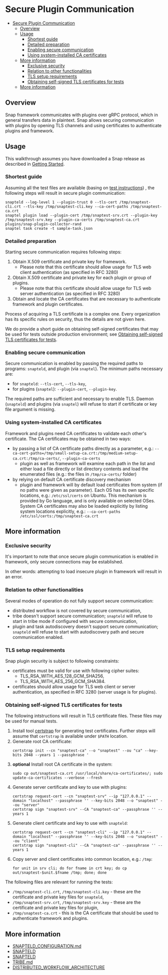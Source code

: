 <!--
http://www.apache.org/licenses/LICENSE-2.0.txt


Copyright 2017 Intel Corporation

Licensed under the Apache License, Version 2.0 (the "License");
you may not use this file except in compliance with the License.
You may obtain a copy of the License at

    http://www.apache.org/licenses/LICENSE-2.0

Unless required by applicable law or agreed to in writing, software
distributed under the License is distributed on an "AS IS" BASIS,
WITHOUT WARRANTIES OR CONDITIONS OF ANY KIND, either express or implied.
See the License for the specific language governing permissions and
limitations under the License.
-->

# Secure Plugin Communication

<!-- TOC -->

- [Secure Plugin Communication](#secure-plugin-communication)
    - [Overview](#overview)
    - [Usage](#usage)
        - [Shortest guide](#shortest-guide)
        - [Detailed preparation](#detailed-preparation)
        - [Enabling secure communication](#enabling-secure-communication)
        - [Using system-installed CA certificates](#using-system-installed-ca-certificates)
    - [More information](#more-information)
        - [Exclusive security](#exclusive-security)
        - [Relation to other functionalities](#relation-to-other-functionalities)
        - [TLS setup requirements](#tls-setup-requirements)
        - [Obtaining self-signed TLS certificates for tests](#obtaining-self-signed-tls-certificates-for-tests)
    - [More information](#more-information-1)

<!-- /TOC -->

## Overview

Snap framework communicates with plugins over gRPC protocol, which in general transfers data in plaintext.
Snap allows securing communication with plugins by opening TLS channels and using certificates to authenticate plugins and framework.

## Usage 

This walkthrough assumes you have downloaded a Snap release as described in [Getting Started](../README.md#getting-started).

### Shortest guide

Assuming all the test files are available (basing on [test instructions](#obtaining-self-signed-tls-certificates-for-tests)) , the following steps will result in secure plugin communication:

```
snapteld --log-level 1 --plugin-trust 0 --tls-cert /tmp/snaptest-cli.crt --tls-key /tmp/snaptest-cli.key --ca-cert-paths /tmp/snaptest-ca.crt
snaptel plugin load --plugin-cert /tmp/snaptest-srv.crt --plugin-key /tmp/snaptest-srv.key --plugin-ca-certs /tmp/snaptest-ca.crt plugins/snap-plugin-collector-rand
snaptel task create -t sample-task.json
```

### Detailed preparation

Starting secure communication requires following steps:
1. Obtain X.509 certificate and private key for framework.
    * Please note that this certificate should allow usage for TLS web client authentication (as specified in RFC 3280)
1. Obtain X.509 certificate and private key for each plugin or group of plugins.
    * Please note that this certificate should allow usage for TLS web server authentication (as specified in RFC 3280)
1. Obtain and locate the CA certificates that are necessary to authenticate framework and plugin certificates.

Process of acquiring a TLS certificate is a complex one. Every organization has its specific rules on security, thus the details are not given here.

We do provide a short guide on obtaining self-signed certificates that may be used for tests outside production environment; see [Obtaining self-signed TLS certificates for tests](#obtaining-self-signed-tls-certificates-for-tests).

### Enabling secure communication

Secure communication is enabled by passing the required paths to programs: `snapteld`, and plugin (via `snaptel`). The minimum paths necessary are:
* for `snapteld`: `--tls-cert`, `--tls-key`,
* for plugins (`snaptel`): `--plugin-cert`, `--plugin-key`.

The required paths are sufficient and necessary to enable TLS. Daemon (`snapteld`) and plugins (via `snaptel`) will refuse to start if certificate or key file argument is missing.

### Using system-installed CA certificates

Framework and plugins need CA certificates to validate each other's certificate. The CA certificates may be obtained in two ways:
* by passing a list of CA certificate paths directly as a parameter, e.g.: `--ca-cert-paths=/tmp/small-setup-ca.crt:/tmp/medium-setup-ca.crt:/tmp/ca-certs/`, `--plugin-ca-certs`
    * plugin as well as framework will examine each path in the list and either load a file directly or list directory contents and load the enumerated files (e.g.: the files in `/tmp/ca-certs/` folder) 
* by relying on default CA certificate discovery mechanism
    * plugin and framework will by default load certificates from system (if no paths were given as parameter). Each OS has its own specific locations, e.g.: `/etc/ssl/certs` on Ubuntu. This mechanism is provided by Go language, and is only available on selected OSes.     
    System CA certificates may also be loaded explicitly by listing system locations explicitly, e.g.: `--ca-cert-paths /etc/ssl/certs:/tmp/snaptest-ca.crt`

## More information

### Exclusive security

It's important to note that once secure plugin communication is enabled in framework, only secure connections may be established. 

In other words: attempting to load insecure plugin in framework will result in an error. 

### Relation to other functionalities

Several modes of operation do not fully support secure communication:
* distributed workflow is not covered by secure communication,
* tribe doesn't support secure communication; `snapteld` will refuse to start in tribe mode if configured with secure communication,
* plugin and task autodiscovery doesn't support secure communication; `snapteld` will refuse to start with autodiscovery path and secure communication enabled.

### TLS setup requirements

Snap plugin security is subject to following constraints:
* certificates must be valid for use with following cipher suites:
    * TLS_RSA_WITH_AES_128_GCM_SHA256,
    * TLS_RSA_WITH_AES_256_GCM_SHA384.
* certificates should allow usage for TLS web client or server authentication, as specified in RFC 3280 (server usage is for plugins).

### Obtaining self-signed TLS certificates for tests

The following intstructions will result in TLS certificate files. These files may be used for manual tests.
1. Install tool [certstrap](https://github.com/square/certstrap) for generating test certificates. Further steps will assume that `certstrap` is available under `$PATH` location.
1. Generate root CA certificate:
    ```
    certstrap init --cn "snaptest-ca" --o "snaptest" --ou "ca" --key-bits 2048 --years 1 --passphrase '
    ```
1. **optional** Install root CA certificate in the system:
    ```
    sudo cp out/snaptest-ca.crt /usr/local/share/ca-certificates/; sudo update-ca-certificates --verbose --fresh
    ``` 
1. Generate server certificate and key to use with plugins:
    ```
    certstrap request-cert --cn "snaptest-srv" --ip "127.0.0.1" --domain "localhost" --passphrase '' --key-bits 2048 --o "snaptest" --ou "server"
    certstrap sign "snaptest-srv" --CA "snaptest-ca" --passphrase '' --years 1
    ```
1. Generate client certificate and key to use with `snapteld`:
    ```
    certstrap request-cert --cn "snaptest-cli" --ip "127.0.0.1" --domain "localhost" --passphrase '' --key-bits 2048 --o "snaptest" --ou "client"
    certstrap sign "snaptest-cli" --CA "snaptest-ca" --passphrase '' --years 1
    ```
1. Copy server and client certificates into common location, e.g.: `/tmp`:
    ```
    for unit in srv cli; do for fname in crt key; do cp out/snaptest-$unit.$fname /tmp; done; done
    ```
The following files are relevant for running the tests:
* `/tmp/snaptest-cli.crt`, `/tmp/snaptest-cli.key` - these are the certificate and private key files for `snapteld`,
* `/tmp/snaptest-srv.crt`, `/tmp/snaptest-srv.key` - these are the certificate and private key files for plugin,
* `/tmp/snaptest-ca.crt` - this is the CA certificate that should be used to authenticate framework and plugins.

## More information

* [SNAPTELD_CONFIGURATION.md](SNAPTELD_CONFIGURATION.md)
* [SNAPTELD](SNAPTELD.md)
* [SNAPTELD](SNAPTELD.md)
* [TRIBE.md](TRIBE.md)
* [DISTRIBUTED_WORKFLOW_ARCHITECTURE](DISTRIBUTED_WORKFLOW_ARCHITECTURE.md)
